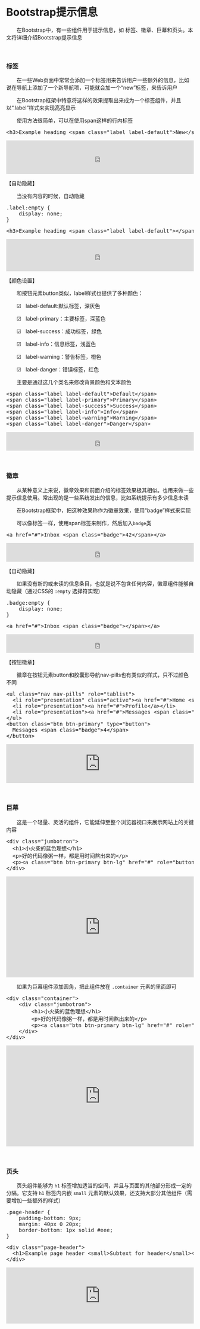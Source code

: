 # Bootstrap提示信息

　　在Bootstrap中，有一些组件用于提示信息，如&nbsp;标签、徽章、巨幕和页头。本文将详细介绍Bootstrap提示信息

&nbsp;

### 标签

　　在一些Web页面中常常会添加一个标签用来告诉用户一些额外的信息，比如说在导航上添加了一个新导航项，可能就会加一个&ldquo;new&rdquo;标签，来告诉用户

　　在Bootstrap框架中特意将这样的效果提取出来成为一个标签组件，并且以&ldquo;.label&rdquo;样式来实现高亮显示

　　使用方法很简单，可以在使用span这样的行内标签

<div class="cnblogs_code">
<pre>&lt;h3&gt;Example heading &lt;span class="label label-default"&gt;New&lt;/span&gt;&lt;/h3&gt;</pre>
</div>

<iframe style="width: 100%; height: 90px;" src="https://demo.xiaohuochai.site/bootstrap/label/l1.html" frameborder="0" width="320" height="240"></iframe>

【自动隐藏】

　　当没有内容的时候，自动隐藏

<div class="cnblogs_code">
<pre>.label:empty {
    display: none;
}</pre>
</div>
<div class="cnblogs_code">
<pre>&lt;h3&gt;Example heading &lt;span class="label label-default"&gt;&lt;/span&gt;&lt;/h3&gt;</pre>
</div>

<iframe style="width: 100%; height: 86px;" src="https://demo.xiaohuochai.site/bootstrap/label/l2.html" frameborder="0" width="320" height="240"></iframe>

【颜色设置】

　　和按钮元素button类似，label样式也提供了多种颜色：

　　☑&nbsp;&nbsp; label-default:默认标签，深灰色

　　☑&nbsp;&nbsp; label-primary：主要标签，深蓝色

　　☑&nbsp;&nbsp; label-success：成功标签，绿色

　　☑&nbsp;&nbsp; label-info：信息标签，浅蓝色

　　☑&nbsp;&nbsp; label-warning：警告标签，橙色

　　☑&nbsp;&nbsp; label-danger：错误标签，红色

　　主要是通过这几个类名来修改背景颜色和文本颜色

<div class="cnblogs_code">
<pre>&lt;span class="label label-default"&gt;Default&lt;/span&gt;
&lt;span class="label label-primary"&gt;Primary&lt;/span&gt;
&lt;span class="label label-success"&gt;Success&lt;/span&gt;
&lt;span class="label label-info"&gt;Info&lt;/span&gt;
&lt;span class="label label-warning"&gt;Warning&lt;/span&gt;
&lt;span class="label label-danger"&gt;Danger&lt;/span&gt;</pre>
</div>

<iframe style="width: 100%; height: 50px;" src="https://demo.xiaohuochai.site/bootstrap/label/l3.html" frameborder="0" width="320" height="240"></iframe>

&nbsp;

### 徽章

　　从某种意义上来说，徽章效果和前面介绍的标签效果极其相似。也用来做一些提示信息使用。常出现的是一些系统发出的信息，比如系统提示有多少信息未读&nbsp;

　　在Bootstrap框架中，把这种效果称作为徽章效果，使用&ldquo;badge&rdquo;样式来实现

　　可以像标签一样，使用span标签来制作，然后加入`badge`类

<div class="cnblogs_code">
<pre>&lt;a href="#"&gt;Inbox &lt;span class="badge"&gt;42&lt;/span&gt;&lt;/a&gt;</pre>
</div>

<iframe style="width: 100%; height: 50px;" src="https://demo.xiaohuochai.site/bootstrap/label/l4.html" frameborder="0" width="320" height="240"></iframe>

【自动隐藏】

　　如果没有新的或未读的信息条目，也就是说不包含任何内容，徽章组件能够自动隐藏（通过CSS的&nbsp;`:empty`&nbsp;选择符实现)&nbsp;&nbsp;

<div class="cnblogs_code">
<pre>.badge:empty {
    display: none;
}</pre>
</div>
<div class="cnblogs_code">
<pre>&lt;a href="#"&gt;Inbox &lt;span class="badge"&gt;&lt;/span&gt;&lt;/a&gt;</pre>
</div>

<iframe style="width: 100%; height: 50px;" src="https://demo.xiaohuochai.site/bootstrap/label/l5.html" frameborder="0" width="320" height="240"></iframe>

【按钮徽章】

　　徽章在按钮元素button和胶囊形导航nav-pills也有类似的样式，只不过颜色不同

<div class="cnblogs_code">
<pre>&lt;ul class="nav nav-pills" role="tablist"&gt;
  &lt;li role="presentation" class="active"&gt;&lt;a href="#"&gt;Home &lt;span class="badge"&gt;42&lt;/span&gt;&lt;/a&gt;&lt;/li&gt;
  &lt;li role="presentation"&gt;&lt;a href="#"&gt;Profile&lt;/a&gt;&lt;/li&gt;
  &lt;li role="presentation"&gt;&lt;a href="#"&gt;Messages &lt;span class="badge"&gt;3&lt;/span&gt;&lt;/a&gt;&lt;/li&gt;
&lt;/ul&gt;
&lt;button class="btn btn-primary" type="button"&gt;<span style="color: #000000;">
  Messages &lt;span class="badge"&gt;4&lt;/span&gt;
&lt;/button&gt;</pre>
</div>

<iframe style="width: 100%; height: 104px;" src="https://demo.xiaohuochai.site/bootstrap/label/l6.html" frameborder="0" width="320" height="240"></iframe>

&nbsp;

### 巨幕

　　这是一个轻量、灵活的组件，它能延伸至整个浏览器视口来展示网站上的关键内容

<div class="cnblogs_code">
<pre>&lt;div class="jumbotron"&gt;
  &lt;h1&gt;小火柴的蓝色理想&lt;/h1&gt;
  &lt;p&gt;好的代码像粥一样，都是用时间熬出来的&lt;/p&gt;
  &lt;p&gt;&lt;a class="btn btn-primary btn-lg" href="#" role="button"&gt;Learn more&lt;/a&gt;&lt;/p&gt;
&lt;/div&gt;</pre>
</div>

<iframe style="width: 100%; height: 270px;" src="https://demo.xiaohuochai.site/bootstrap/label/l7.html" frameborder="0" width="320" height="240"></iframe>

　　如果为巨幕组件添加圆角，把此组件放在&nbsp;`.container`&nbsp;元素的里面即可

<div class="cnblogs_code">
<pre>&lt;div class="container"&gt;
    &lt;div class="jumbotron"&gt;
        &lt;h1&gt;小火柴的蓝色理想&lt;/h1&gt;
        &lt;p&gt;好的代码像粥一样，都是用时间熬出来的&lt;/p&gt;
        &lt;p&gt;&lt;a class="btn btn-primary btn-lg" href="#" role="button"&gt;Learn more&lt;/a&gt;&lt;/p&gt;
    &lt;/div&gt;
&lt;/div&gt;</pre>
</div>

<iframe style="width: 100%; height: 270px;" src="https://demo.xiaohuochai.site/bootstrap/label/l8.html" frameborder="0" width="320" height="240"></iframe>

&nbsp;

### 页头

　　页头组件能够为&nbsp;`h1`&nbsp;标签增加适当的空间，并且与页面的其他部分形成一定的分隔。它支持&nbsp;`h1`&nbsp;标签内内嵌&nbsp;`small`&nbsp;元素的默认效果，还支持大部分其他组件（需要增加一些额外的样式）

<div class="cnblogs_code">
<pre>.page-header {
    padding-bottom: 9px;
    margin: 40px 0 20px;
    border-bottom: 1px solid #eee;
}</pre>
</div>
<div class="cnblogs_code">
<pre>&lt;div class="page-header"&gt;
  &lt;h1&gt;Example page header &lt;small&gt;Subtext for header&lt;/small&gt;&lt;/h1&gt;
&lt;/div&gt;</pre>
</div>

<iframe style="width: 100%; height: 150px;" src="https://demo.xiaohuochai.site/bootstrap/label/l9.html" frameborder="0" width="320" height="240"></iframe>

